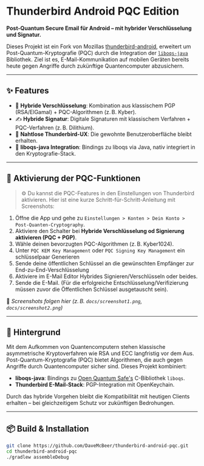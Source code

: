 # Thunderbird Android PQC Edition

**Post-Quantum Secure Email für Android – mit hybrider Verschlüsselung und Signatur.**

Dieses Projekt ist ein Fork von Mozillas [thunderbird-android](https://github.com/mozilla-mobile/thunderbird-android), erweitert um Post-Quantum-Kryptografie (PQC) durch die Integration der [`liboqs-java`](https://github.com/open-quantum-safe/liboqs-java) Bibliothek. Ziel ist es, E-Mail-Kommunikation auf mobilen Geräten bereits heute gegen Angriffe durch zukünftige Quantencomputer abzusichern.

---

## ✨ Features

- 🔐 **Hybride Verschlüsselung**: Kombination aus klassischem PGP (RSA/ElGamal) + PQC-Algorithmen (z. B. Kyber).
- ✍️ **Hybride Signatur**: Digitale Signaturen mit klassischem Verfahren + PQC-Verfahren (z. B. Dilithium).
- 📱 **Nahtlose Thunderbird-UX**: Die gewohnte Benutzeroberfläche bleibt erhalten.
- 🔌 **liboqs-java Integration**: Bindings zu liboqs via Java, nativ integriert in den Kryptografie-Stack.

---

## 🧪 Aktivierung der PQC-Funktionen

> ⚙️ Du kannst die PQC-Features in den Einstellungen von Thunderbird aktivieren. Hier ist eine kurze Schritt-für-Schritt-Anleitung mit Screenshots:

1. Öffne die App und gehe zu `Einstellungen > Konten > Dein Konto > Post-Quanten-Cryptography`.
2. Aktiviere den Schalter bei **Hybride Verschlüsselung od Signierung aktivieren (PQC + PGP)**.
3. Wähle deinen bevorzugten PQC-Algorithmen (z. B. Kyber1024).
4. Unter `PQC KEM Key Management` oder `PQC Signing Key Management` ein schlüsselpaar Generieren
5. Sende deine öffentlichen Schlüssel an die gewünschten Empfänger zur End-zu-End-Verschlüsselung
6. Aktiviere im E-Mail Editor Hybrides Signieren/Verschlüsseln oder beides.
7. Sende die E-Mail. (Für die erfolgreiche Entschlüsselung/Verifizierung müssen zuvor die Öffentlichen Schlüssel ausgetauscht sein).

📸 *Screenshots folgen hier (z. B. `docs/screenshot1.png`, `docs/screenshot2.png`)*

---

## 🧠 Hintergrund

Mit dem Aufkommen von Quantencomputern stehen klassische asymmetrische Kryptoverfahren wie RSA und ECC langfristig vor dem Aus. Post-Quantum-Kryptografie (PQC) bietet Algorithmen, die auch gegen Angriffe durch Quantencomputer sicher sind. Dieses Projekt kombiniert:

- **liboqs-java**: Bindings zu [Open Quantum Safe's](https://openquantumsafe.org/) C-Bibliothek `liboqs`.
- **Thunderbird E-Mail-Stack**: PGP-Integration mit OpenKeychain.

Durch das hybride Vorgehen bleibt die Kompatibilität mit heutigen Clients erhalten – bei gleichzeitigem Schutz vor zukünftigen Bedrohungen.

---

## 📦 Build & Installation

```bash
git clone https://github.com/DaveMcBeer/thunderbird-android-pqc.git
cd thunderbird-android-pqc
./gradlew assembleDebug
